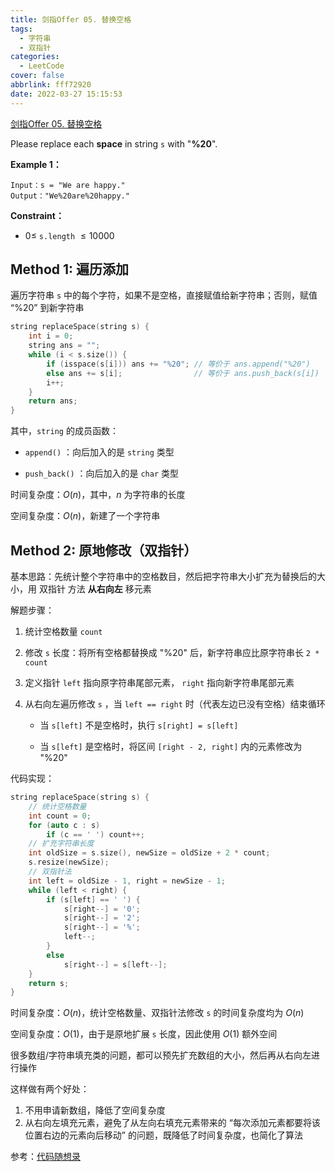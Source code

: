 ```yaml
---
title: 剑指Offer 05. 替换空格
tags:
  - 字符串
  - 双指针
categories:
  - LeetCode
cover: false
abbrlink: fff72920
date: 2022-03-27 15:15:53
---
```


[剑指Offer 05. 替换空格](https://leetcode-cn.com/problems/ti-huan-kong-ge-lcof/)

Please replace each **space** in string `s` with "**%20**".

**Example 1：**

    Input：s = "We are happy."
    Output："We%20are%20happy."

**Constraint：**
 - $0 \le$ `s.length` $\le 10000$

## Method 1: 遍历添加

遍历字符串 `s` 中的每个字符，如果不是空格，直接赋值给新字符串；否则，赋值 “%20” 到新字符串

```cpp
string replaceSpace(string s) {
    int i = 0;
    string ans = "";
    while (i < s.size()) {
        if (isspace(s[i])) ans += "%20"; // 等价于 ans.append("%20")
        else ans += s[i];                // 等价于 ans.push_back(s[i])
        i++;
    }
    return ans;
}
```

其中，`string` 的成员函数：

   - `append()` ：向后加入的是 `string` 类型

   - `push_back()` ：向后加入的是 `char` 类型

时间复杂度：$O(n)$，其中，$n$ 为字符串的长度

空间复杂度：$O(n)$，新建了一个字符串


## Method 2: 原地修改（双指针）

基本思路：先统计整个字符串中的空格数目，然后把字符串大小扩充为替换后的大小，用 双指针 方法 **从右向左** 移元素

解题步骤：

1. 统计空格数量 `count`

2. 修改 `s` 长度：将所有空格都替换成 "%20" 后，新字符串应比原字符串长 `2 * count`

3. 定义指针 `left` 指向原字符串尾部元素， `right` 指向新字符串尾部元素

4. 从右向左遍历修改 `s` ，当 `left == right` 时（代表左边已没有空格）结束循环

    - 当 `s[left]` 不是空格时，执行 `s[right] = s[left]`

    - 当 `s[left]` 是空格时，将区间 `[right - 2, right]` 内的元素修改为 "%20"

代码实现：

```cpp
string replaceSpace(string s) {
    // 统计空格数量
    int count = 0;
    for (auto c : s)
        if (c == ' ') count++;
    // 扩充字符串长度
    int oldSize = s.size(), newSize = oldSize + 2 * count;
    s.resize(newSize);
    // 双指针法
    int left = oldSize - 1, right = newSize - 1;
    while (left < right) {
        if (s[left] == ' ') {
            s[right--] = '0';
            s[right--] = '2';
            s[right--] = '%';
            left--;
        }
        else
            s[right--] = s[left--];
    }
    return s;
}
```

时间复杂度：$O(n)$，统计空格数量、双指针法修改 `s` 的时间复杂度均为 $O(n)$

空间复杂度：$O(1)$，由于是原地扩展 `s` 长度，因此使用 $O(1)$ 额外空间

很多数组/字符串填充类的问题，都可以预先扩充数组的大小，然后再从右向左进行操作

这样做有两个好处：
1. 不用申请新数组，降低了空间复杂度
2. 从右向左填充元素，避免了从左向右填充元素带来的 “每次添加元素都要将该位置右边的元素向后移动” 的问题，既降低了时间复杂度，也简化了算法

参考：[代码随想录](https://www.programmercarl.com/%E5%89%91%E6%8C%87Offer05.%E6%9B%BF%E6%8D%A2%E7%A9%BA%E6%A0%BC.html)